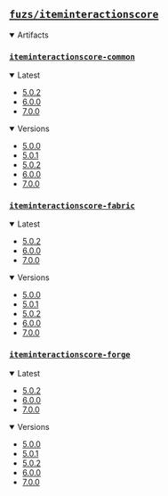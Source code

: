 ## [`fuzs/iteminteractionscore`](.)

<details open>
<summary>Artifacts</summary>

### [`iteminteractionscore-common`](./iteminteractionscore-common)
<details open>
<summary>Latest</summary>

- [5.0.2](./iteminteractionscore-common/5.0.2)
- [6.0.0](./iteminteractionscore-common/6.0.0)
- [7.0.0](./iteminteractionscore-common/7.0.0)
</details>

<details open>
<summary>Versions</summary>

- [5.0.0](./iteminteractionscore-common/5.0.0)
- [5.0.1](./iteminteractionscore-common/5.0.1)
- [5.0.2](./iteminteractionscore-common/5.0.2)
- [6.0.0](./iteminteractionscore-common/6.0.0)
- [7.0.0](./iteminteractionscore-common/7.0.0)
</details>

### [`iteminteractionscore-fabric`](./iteminteractionscore-fabric)
<details open>
<summary>Latest</summary>

- [5.0.2](./iteminteractionscore-fabric/5.0.2)
- [6.0.0](./iteminteractionscore-fabric/6.0.0)
- [7.0.0](./iteminteractionscore-fabric/7.0.0)
</details>

<details open>
<summary>Versions</summary>

- [5.0.0](./iteminteractionscore-fabric/5.0.0)
- [5.0.1](./iteminteractionscore-fabric/5.0.1)
- [5.0.2](./iteminteractionscore-fabric/5.0.2)
- [6.0.0](./iteminteractionscore-fabric/6.0.0)
- [7.0.0](./iteminteractionscore-fabric/7.0.0)
</details>

### [`iteminteractionscore-forge`](./iteminteractionscore-forge)
<details open>
<summary>Latest</summary>

- [5.0.2](./iteminteractionscore-forge/5.0.2)
- [6.0.0](./iteminteractionscore-forge/6.0.0)
- [7.0.0](./iteminteractionscore-forge/7.0.0)
</details>

<details open>
<summary>Versions</summary>

- [5.0.0](./iteminteractionscore-forge/5.0.0)
- [5.0.1](./iteminteractionscore-forge/5.0.1)
- [5.0.2](./iteminteractionscore-forge/5.0.2)
- [6.0.0](./iteminteractionscore-forge/6.0.0)
- [7.0.0](./iteminteractionscore-forge/7.0.0)
</details>

</details>
